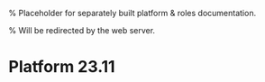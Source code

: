 % Placeholder for separately built platform & roles documentation.

% Will be redirected by the web server.

# Platform 23.11
